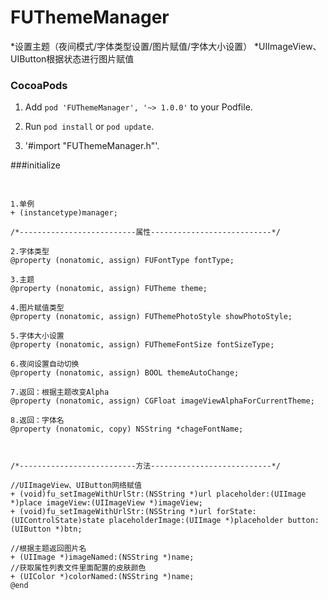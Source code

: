 # FUThemeManager
*设置主题（夜间模式/字体类型设置/图片赋值/字体大小设置）
*UIImageView、UIButton根据状态进行图片赋值


### CocoaPods

  1. Add `pod 'FUThemeManager', '~> 1.0.0'` to your Podfile.

  2. Run `pod install` or `pod update`.

  3. '#import "FUThemeManager.h"'.


###initialize
## <a id="initialize"></a>
```objc

1.单例
+ (instancetype)manager;

/*--------------------------属性---------------------------*/

2.字体类型
@property (nonatomic, assign) FUFontType fontType;

3.主题
@property (nonatomic, assign) FUTheme theme;

4.图片赋值类型
@property (nonatomic, assign) FUThemePhotoStyle showPhotoStyle;

5.字体大小设置
@property (nonatomic, assign) FUThemeFontSize fontSizeType;

6.夜间设置自动切换
@property (nonatomic, assign) BOOL themeAutoChange;

7.返回：根据主题改变Alpha
@property (nonatomic, assign) CGFloat imageViewAlphaForCurrentTheme;

8.返回：字体名
@property (nonatomic, copy) NSString *chageFontName;



/*--------------------------方法---------------------------*/

//UIImageView、UIButton网络赋值
+ (void)fu_setImageWithUrlStr:(NSString *)url placeholder:(UIImage *)place imageView:(UIImageView *)imageView;
+ (void)fu_setImageWithUrlStr:(NSString *)url forState:(UIControlState)state placeholderImage:(UIImage *)placeholder button:(UIButton *)btn;

//根据主题返回图片名
+ (UIImage *)imageNamed:(NSString *)name;
//获取属性列表文件里面配置的皮肤颜色
+ (UIColor *)colorNamed:(NSString *)name;
@end
```